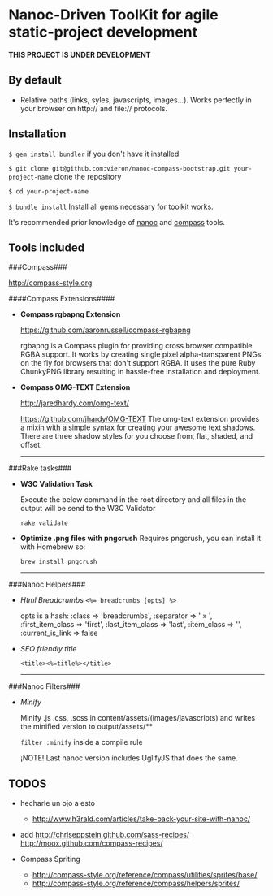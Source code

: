 Nanoc-Driven ToolKit for agile static-project development
=========================================================


****THIS PROJECT IS UNDER DEVELOPMENT****





By default
------------  
  
  - Relative paths (links, syles, javascripts, images...). Works perfectly in your browser on http:// and file:// protocols.
  



Installation
-----------

`$ gem install bundler` if you don't have it installed

`$ git clone git@github.com:vieron/nanoc-compass-bootstrap.git your-project-name` clone the repository

`$ cd your-project-name`

`$ bundle install` Install all gems necessary for toolkit works.

It's recommended prior knowledge of [nanoc](http://nanoc.stoneship.org/) and [compass](http://compass-style.org/) tools.



Tools included
-------------

###Compass###

  http://compass-style.org


####Compass Extensions####
  
- **Compass rgbapng Extension**

  https://github.com/aaronrussell/compass-rgbapng
  
  rgbapng is a Compass plugin for providing cross browser compatible RGBA support. It works by creating single pixel alpha-transparent PNGs on the fly for browsers that don't support RGBA. It uses the pure Ruby ChunkyPNG library resulting in hassle-free installation and deployment.


- **Compass OMG-TEXT Extension**

  http://jaredhardy.com/omg-text/
  
  https://github.com/jhardy/OMG-TEXT
  The omg-text extension provides a mixin with a simple syntax for creating your awesome text shadows. There are three shadow styles for you choose from, flat, shaded, and offset.

  
  ------------------------------------------------------------------------------------


###Rake tasks###

- **W3C Validation Task**

  Execute the below command in the root directory and all files in the output will be send to the W3C Validator
  
  `rake validate`
  
- **Optimize .png files with pngcrush** 
  Requires pngcrush, you can install it with Homebrew so:
  
    `brew install pngcrush`


  
  ------------------------------------------------------------------------------------
  
  
###Nanoc Helpers###

- *Html Breadcrumbs*
   `<%= breadcrumbs [opts] %>`
   
   opts is a hash:
    :class => 'breadcrumbs', 
    :separator => ' &raquo; ', 
    :first_item_class => 'first', 
    :last_item_class => 'last', 
    :item_class => '', 
    :current_is_link => false
    

- *SEO friendly title*

  `<title><%=title%></title>`
  
  
  

  ------------------------------------------------------------------------------------  

###Nanoc Filters###

- *Minify*
  
  Minify .js .css, .scss in content/assets/(images/javascripts) and writes the minified version to output/assets/**

  `filter :minify` inside a compile rule
  
  ¡NOTE! Last nanoc version includes UglifyJS that does the same.

  
  


TODOS
-----------


- hecharle un ojo a esto
  - http://www.h3rald.com/articles/take-back-your-site-with-nanoc/
  
- add
  http://chriseppstein.github.com/sass-recipes/
  http://moox.github.com/compass-recipes/

- Compass Spriting
  - http://compass-style.org/reference/compass/utilities/sprites/base/
  - http://compass-style.org/reference/compass/helpers/sprites/
